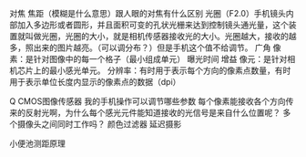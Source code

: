 对焦 焦距（模糊是什么意思）跟人眼的对焦有什么区别
光圈（F2.0）手机镜头内部加入多边形或者圆形，并且面积可变的孔状光栅来达到控制镜头通光量，这个装置就叫做光圈，光圈的大小，就是相机传感器接收光的大小。光圈越大，接收的越多，照出来的图片越亮。（可以调分布？）但是手机这个值不给调节。
广角
像素：是针对图像中的每一个格子（最小组成单元）
曝光时间
增益
像元：是针对相机芯片上的最小感光单元。
分辨率：有时用于表示每个方向的像素点数量，有时用于表示单位长度内显示的像素点的数据（dpi）

Q
CMOS图像传感器
我的手机操作可以调节哪些参数
每个像素能接收各个方向传来的反射光啊，为什么每个感光元件能知道接收的光信号是来自什么位置呢？
多个摄像头之间同时工作吗？
颜色过滤器
延迟摄影


小便池测距原理